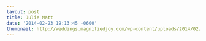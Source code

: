 ```yaml
---
layout: post
title: Julie Matt
date: '2014-02-23 19:13:45 -0600'
thumbnail: http://weddings.magnifiedjoy.com/wp-content/uploads/2014/02/Julie-Matt-480x375.jpg
---
```


